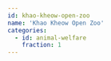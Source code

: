 ```yaml
---
id: khao-kheow-open-zoo
name: 'Khao Kheow Open Zoo'
categories:
  - id: animal-welfare
    fraction: 1
---
```

